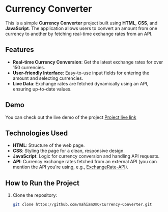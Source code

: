 # Currency Converter

This is a simple **Currency Converter** project built using **HTML**, **CSS**, and **JavaScript**. The application allows users to convert an amount from one currency to another by fetching real-time exchange rates from an API.

## Features

- **Real-time Currency Conversion**: Get the latest exchange rates for over 150 currencies.
- **User-friendly Interface**: Easy-to-use input fields for entering the amount and selecting currencies.
- **Live Data**: Exchange rates are fetched dynamically using an API, ensuring up-to-date values.

## Demo

You can check out the live demo of the project [Project live link](https://mahiamomo.github.io/Currency-Converter/)


## Technologies Used

- **HTML**: Structure of the web page.
- **CSS**: Styling the page for a clean, responsive design.
- **JavaScript**: Logic for currency conversion and handling API requests.
- **API**: Currency exchange rates fetched from an external API (you can mention the API you're using, e.g., [ExchangeRate-API](https://www.exchangerate-api.com/)).

## How to Run the Project

1. Clone the repository:
   ```bash
   git clone https://github.com/mahiamOmO/Currency-Converter.git

